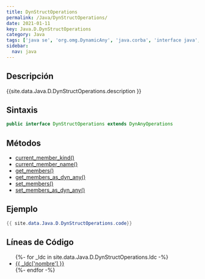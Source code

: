 ```yaml
---
title: DynStructOperations
permalink: /Java/DynStructOperations/
date: 2021-01-11
key: Java.D.DynStructOperations
category: Java
tags: ['java se', 'org.omg.DynamicAny', 'java.corba', 'interface java', 'Java 1.0']
sidebar: 
  nav: java
---
```


## Descripción
{{site.data.Java.D.DynStructOperations.description }}

## Sintaxis
~~~java
public interface DynStructOperations extends DynAnyOperations
~~~

## Métodos
* [current_member_kind()](/Java/DynStructOperations/current_member_kind)
* [current_member_name()](/Java/DynStructOperations/current_member_name)
* [get_members()](/Java/DynStructOperations/get_members)
* [get_members_as_dyn_any()](/Java/DynStructOperations/get_members_as_dyn_any)
* [set_members()](/Java/DynStructOperations/set_members)
* [set_members_as_dyn_any()](/Java/DynStructOperations/set_members_as_dyn_any)

## Ejemplo
~~~java
{{ site.data.Java.D.DynStructOperations.code}}
~~~

## Líneas de Código
<ul>
{%- for _ldc in site.data.Java.D.DynStructOperations.ldc -%}
   <li>
       <a href="{{_ldc['url'] }}">{{ _ldc['nombre'] }}</a>
   </li>
{%- endfor -%}
</ul>
